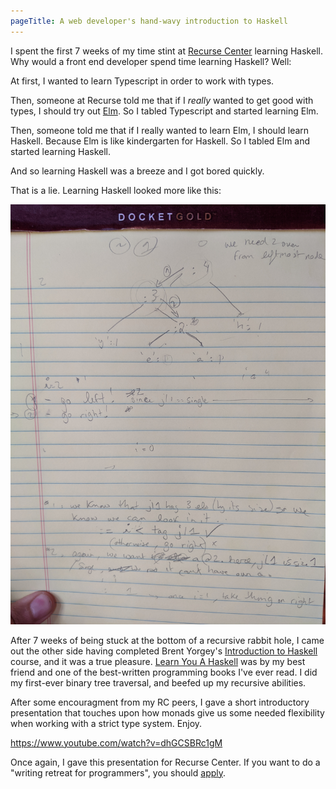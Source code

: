 ```yaml
---
pageTitle: A web developer's hand-wavy introduction to Haskell
---
```

I spent the first 7 weeks of my time stint at [Recurse Center](https://www.recurse.com) learning Haskell. Why would a front end developer spend time learning Haskell? Well:

At first, I wanted to learn Typescript in order to work with types.

Then, someone at Recurse told me that if I *really* wanted to get good with types, I should try out [Elm](https://elm-lang.org/). So I tabled Typescript and started learning Elm.

Then, someone told me that if I really wanted to learn Elm,  I should learn Haskell. Because Elm is like kindergarten for Haskell. So I tabled Elm and started learning Haskell.

And so learning Haskell was a breeze and I got bored quickly.

That is a lie. Learning Haskell looked more like this:

![recursive hell](binary.jpg)

After 7 weeks of being stuck at the bottom of a recursive rabbit hole, I came out the other side having completed Brent Yorgey's [Introduction to Haskell](https://www.seas.upenn.edu/~cis194/spring13/) course, and it was a true pleasure. [Learn You A Haskell](http://learnyouahaskell.com/chapters) was by my best friend and one of the best-written programming books I've ever read. I did my first-ever binary tree traversal, and beefed up my recursive abilities.

After some encouragment from my RC peers, I gave a short introductory presentation that touches upon how monads give us some needed flexibility when working with a strict type system. Enjoy.

https://www.youtube.com/watch?v=dhGCSBRc1gM

Once again, I gave this presentation for Recurse Center. If you want to do a "writing retreat for programmers", you should [apply](https://www.recurse.com/apply).


